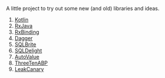 A little project to try out some new (and old) libraries and ideas.

1. [Kotlin]
1. [RxJava]
1. [RxBinding]
1. [Dagger]
1. [SQLBrite]
1. [SQLDelight]
1. [AutoValue]
1. [ThreeTenABP]
1. [LeakCanary]


[Kotlin]: https://kotlinlang.org/
[RxJava]: https://github.com/ReactiveX/RxJava/wiki
[RxBinding]: https://github.com/JakeWharton/RxBinding
[Dagger]: https://google.github.io/dagger/
[SQLDelight]: https://github.com/square/sqldelight
[SQLBrite]: https://github.com/square/sqlbrite
[AutoValue]: https://github.com/google/auto/tree/master/value
[ThreeTenABP]: https://github.com/JakeWharton/ThreeTenABP
[LeakCanary]: https://github.com/square/leakcanary
